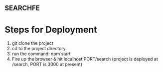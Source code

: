 ## SEARCHFE

# Steps for Deployment
1. git clone the project
2. cd to the project directory
3. run the command: npm start
4. Fire up the browser & hit localhost:PORT/search (project is deployed at /search, PORT is 3000 at present)



